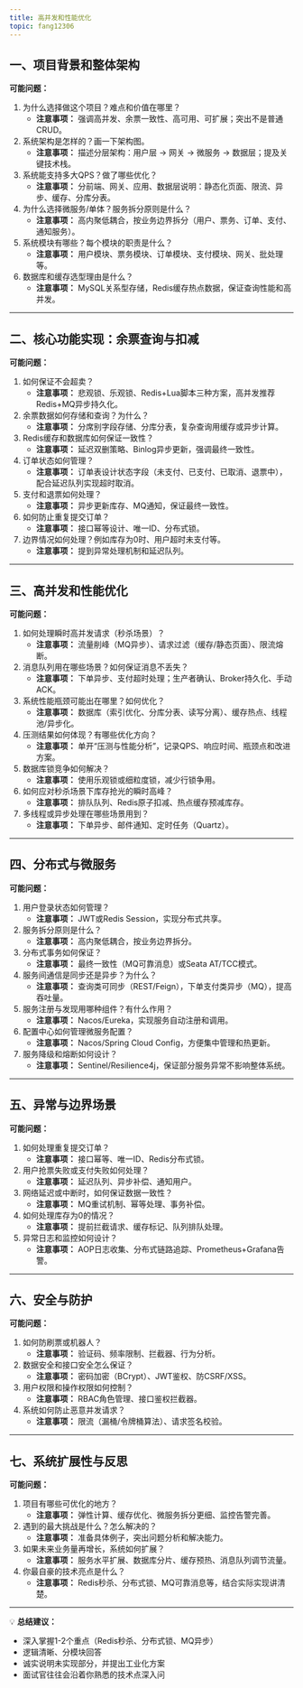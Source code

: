 ```yaml
---
title: 高并发和性能优化
topic: fang12306
---
```


## 一、项目背景和整体架构

**可能问题：**

1. 为什么选择做这个项目？难点和价值在哪里？
   - **注意事项：** 强调高并发、余票一致性、高可用、可扩展；突出不是普通CRUD。
2. 系统架构是怎样的？画一下架构图。
   - **注意事项：** 描述分层架构：用户层 → 网关 → 微服务 → 数据层；提及关键技术栈。
3. 系统能支持多大QPS？做了哪些优化？
   - **注意事项：** 分前端、网关、应用、数据层说明：静态化页面、限流、异步、缓存、分库分表。
4. 为什么选择微服务/单体？服务拆分原则是什么？
   - **注意事项：** 高内聚低耦合，按业务边界拆分（用户、票务、订单、支付、通知服务）。
5. 系统模块有哪些？每个模块的职责是什么？
   - **注意事项：** 用户模块、票务模块、订单模块、支付模块、网关、批处理等。
6. 数据库和缓存选型理由是什么？
   - **注意事项：** MySQL关系型存储，Redis缓存热点数据，保证查询性能和高并发。

------

## 二、核心功能实现：余票查询与扣减

**可能问题：**

1. 如何保证不会超卖？
   - **注意事项：** 悲观锁、乐观锁、Redis+Lua脚本三种方案，高并发推荐Redis+MQ异步持久化。
2. 余票数据如何存储和查询？为什么？
   - **注意事项：** 分席别字段存储、分库分表，复杂查询用缓存或异步计算。
3. Redis缓存和数据库如何保证一致性？
   - **注意事项：** 延迟双删策略、Binlog异步更新，强调最终一致性。
4. 订单状态如何管理？
   - **注意事项：** 订单表设计状态字段（未支付、已支付、已取消、退票中），配合延迟队列实现超时取消。
5. 支付和退票如何处理？
   - **注意事项：** 异步更新库存、MQ通知，保证最终一致性。
6. 如何防止重复提交订单？
   - **注意事项：** 接口幂等设计、唯一ID、分布式锁。
7. 边界情况如何处理？例如库存为0时、用户超时未支付等。
   - **注意事项：** 提到异常处理机制和延迟队列。

------

## 三、高并发和性能优化

**可能问题：**

1. 如何处理瞬时高并发请求（秒杀场景）？
   - **注意事项：** 流量削峰（MQ异步）、请求过滤（缓存/静态页面）、限流熔断。
2. 消息队列用在哪些场景？如何保证消息不丢失？
   - **注意事项：** 下单异步、支付超时处理；生产者确认、Broker持久化、手动ACK。
3. 系统性能瓶颈可能出在哪里？如何优化？
   - **注意事项：** 数据库（索引优化、分库分表、读写分离）、缓存热点、线程池/异步化。
4. 压测结果如何体现？有哪些优化方向？
   - **注意事项：** 单开“压测与性能分析”，记录QPS、响应时间、瓶颈点和改进方案。
5. 数据库锁竞争如何解决？
   - **注意事项：** 使用乐观锁或细粒度锁，减少行锁争用。
6. 如何应对秒杀场景下库存抢光的瞬时高峰？
   - **注意事项：** 排队队列、Redis原子扣减、热点缓存预减库存。
7. 多线程或异步处理在哪些场景用到？
   - **注意事项：** 下单异步、邮件通知、定时任务（Quartz）。

------

## 四、分布式与微服务

**可能问题：**

1. 用户登录状态如何管理？
   - **注意事项：** JWT或Redis Session，实现分布式共享。
2. 服务拆分原则是什么？
   - **注意事项：** 高内聚低耦合，按业务边界拆分。
3. 分布式事务如何保证？
   - **注意事项：** 最终一致性（MQ可靠消息）或Seata AT/TCC模式。
4. 服务间通信是同步还是异步？为什么？
   - **注意事项：** 查询类可同步（REST/Feign），下单支付类异步（MQ），提高吞吐量。
5. 服务注册与发现用哪种组件？有什么作用？
   - **注意事项：** Nacos/Eureka，实现服务自动注册和调用。
6. 配置中心如何管理微服务配置？
   - **注意事项：** Nacos/Spring Cloud Config，方便集中管理和热更新。
7. 服务降级和熔断如何设计？
   - **注意事项：** Sentinel/Resilience4j，保证部分服务异常不影响整体系统。

------

## 五、异常与边界场景

**可能问题：**

1. 如何处理重复提交订单？
   - **注意事项：** 接口幂等、唯一ID、Redis分布式锁。
2. 用户抢票失败或支付失败如何处理？
   - **注意事项：** 延迟队列、异步补偿、通知用户。
3. 网络延迟或中断时，如何保证数据一致性？
   - **注意事项：** MQ重试机制、幂等处理、事务补偿。
4. 如何处理库存为0的情况？
   - **注意事项：** 提前拦截请求、缓存标记、队列排队处理。
5. 异常日志和监控如何设计？
   - **注意事项：** AOP日志收集、分布式链路追踪、Prometheus+Grafana告警。

------

## 六、安全与防护

**可能问题：**

1. 如何防刷票或机器人？
   - **注意事项：** 验证码、频率限制、拦截器、行为分析。
2. 数据安全和接口安全怎么保证？
   - **注意事项：** 密码加密（BCrypt）、JWT鉴权、防CSRF/XSS。
3. 用户权限和操作权限如何控制？
   - **注意事项：** RBAC角色管理、接口鉴权拦截器。
4. 系统如何防止恶意并发请求？
   - **注意事项：** 限流（漏桶/令牌桶算法）、请求签名校验。

------

## 七、系统扩展性与反思

**可能问题：**

1. 项目有哪些可优化的地方？
   - **注意事项：** 弹性计算、缓存优化、微服务拆分更细、监控告警完善。
2. 遇到的最大挑战是什么？怎么解决的？
   - **注意事项：** 准备具体例子，突出问题分析和解决能力。
3. 如果未来业务量再增长，系统如何扩展？
   - **注意事项：** 服务水平扩展、数据库分片、缓存预热、消息队列调节流量。
4. 你最自豪的技术亮点是什么？
   - **注意事项：** Redis秒杀、分布式锁、MQ可靠消息等，结合实际实现讲清楚。

------

💡 **总结建议：**

- 深入掌握1-2个重点（Redis秒杀、分布式锁、MQ异步）
- 逻辑清晰、分模块回答
- 诚实说明未实现部分，并提出工业化方案
- 面试官往往会沿着你熟悉的技术点深入问
































